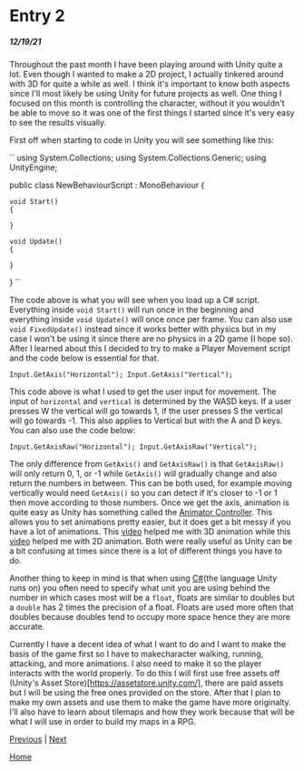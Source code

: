 # Entry 2
##### 12/19/21

Throughout the past month I have been playing around with Unity quite a lot. Even though I wanted to make a 2D project, I actually tinkered around with 3D for quite a while as well. I think it's important to know both aspects since I'll most likely be using Unity for future projects as well. One thing I focused on this month is controlling the character, without it you wouldn't be able to move so it was one of the first things I started since it's very easy to see the results visually. 

First off when starting to code in Unity you will see something like this:

``
using System.Collections;
using System.Collections.Generic;
using UnityEngine;

public class NewBehaviourScript : MonoBehaviour
{

    void Start()
    {
        
    }

    void Update()
    {
        
    }
}
``

The code above is what you will see when you load up a C# script. Everything inside ``void Start()`` will run once in the beginning and everything inside ``void Update()`` will once once per frame. You can also use ``void FixedUpdate()`` instead since it works better with physics but in my case I won't be using it since there are no physics in a 2D game (I hope so). After I learned about this I decided to try to make a Player Movement script and the code below is essential for that.

``
Input.GetAxis("Horizontal");
Input.GetAxis("Vertical");
``

This code above is what I used to get the user input for movement. The input of `horizontal` and `vertical` is determined by the WASD keys. If a user presses W the vertical will go towards 1, if the user presses S the vertical will go towards -1. This also applies to Vertical but with the A and D keys. You can also use the code below:

``
Input.GetAxisRaw("Horizontal");
Input.GetAxisRaw("Vertical");
``

The only difference from ``GetAxis()`` and ``GetAxisRaw()`` is that ``GetAxisRaw()`` will only return 0, 1, or -1 while ``GetAxis()`` will gradually change and also return the numbers in between. This can be both used, for example moving vertically would need ``GetAxis()`` so you can detect if it's closer to -1 or 1 then move according to those numbers. Once we get the axis, animation is quite easy as Unity has something called the [Animator Controller](https://docs.unity3d.com/Manual/class-AnimatorController.html). This allows you to set animations pretty easier, but it does get a bit messy if you have a lot of animations. This [video](https://www.youtube.com/watch?v=wdOk5QXYC6Y) helped me with 3D animation while this [video](https://www.youtube.com/watch?v=wdOk5QXYC6Y) helped me with 2D animation. Both were really useful as Unity can be a bit confusing at times since there is a lot of different things you have to do.

Another thing to keep in mind is that when using [C#](https://docs.microsoft.com/en-us/dotnet/csharp/)(the language Unity runs on) you often need to specify what unit you are using behind the number in which cases most will be a `float`, floats are similar to doubles but a `double` has 2 times the precision of a float. Floats are used more often that doubles because doubles tend to occupy more space hence they are more accurate. 

Currently I have a decent idea of what I want to do and I want to make the basis of the game first so I have to makecharacter walking, running, attacking, and more animations. I also need to make it so the player interacts with the world properly. To do this I will first use free assets off (Unity's Asset Store)[https://assetstore.unity.com/], there are paid assets but I will be using the free ones provided on the store. After that I plan to make my own assets and use them to make the game have more originalty. I'll also have to learn about tilemaps and how they work because that will be what I will use in order to build my maps in a RPG.

[Previous](entry01.md) | [Next](entry03.md)

[Home](../README.md)

